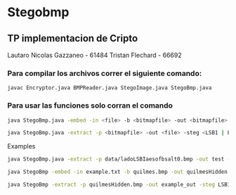 # Stegobmp
## TP implementacion de Cripto

Lautaro Nicolas Gazzaneo - 61484
Tristan Flechard - 66692


###  Para compilar los archivos correr el siguiente comando:
    javac Encryptor.java BMPReader.java StegoImage.java StegoBmp.java

### Para usar las funciones solo corran el comando 
```bash
java StegoBmp.java -embed -in <file> -b <bitmapfile> -out <bitmapfile> -steg <LSB1 | LSB4 | LSBI> [-pass <password>] [-a <aes128 | aes192 | aes256 | des>] [-m <ecb | cfb | ofb | cbc>]
```
```bash
java StegoBmp.java -extract -p <bitmapfile> -out <file> -steg <LSB1 | LSB4 | LSBI> [-pass <password>] [-a <aes128 | aes192 | aes256 | des>] [-m <ecb | cfb | ofb | cbc>]
```    
Examples 
```bash
java StegoBmp.java -extract -p data/ladoLSBIaesofbsalt0.bmp -out test -steg LSBI -pass margarita -a aes256 -m ofb
```

```bash
java StegoBmp -embed -in example.txt -b quilmes.bmp -out quilmesHidden.bmp -steg LSBI -pass password -a AES128 -m CBC
```

```bash
java StegoBmp -extract -p quilmesHidden.bmp -out example_out -steg LSBI -pass password -a AES128 -m CBC
```